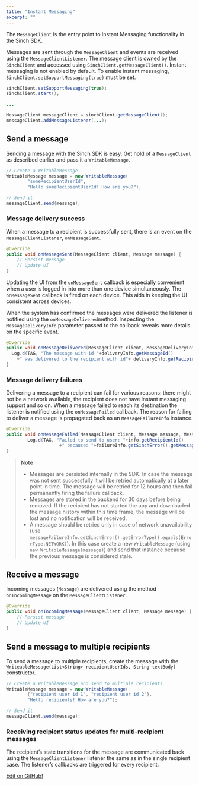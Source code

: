 ```yaml
---
title: "Instant Messaging"
excerpt: ""
---
```

The `MessageClient` is the entry point to Instant Messaging functionality in the Sinch SDK.

Messages are sent through the `MessageClient` and events are received using the `MessageClientListener`. The message client is owned by the `SinchClient` and accessed using `SinchClient.getMessageClient()`. Instant messaging is not enabled by default. To enable instant messaging, `SinchClient.setSupportMessaging(true)` must be set.
```java
sinchClient.setSupportMessaging(true);
sinchClient.start();

...

MessageClient messageClient = sinchClient.getMessageClient();
messageClient.addMessageListener(...);
```


## Send a message

Sending a message with the Sinch SDK is easy. Get hold of a `MessageClient` as described earlier and pass it a `WritableMessage`.
```java
// Create a WritableMessage
WritableMessage message = new WritableMessage(
        "someRecipientUserId",
        "Hello someRecipientUserId! How are you?"); 

// Send it
messageClient.send(message);
```


### Message delivery success

When a message to a recipient is successfully sent, there is an event on the `MessageClientListener`, `onMessageSent`.
```java
@Override
public void onMessageSent(MessageClient client, Message message) {
    // Persist message
    // Update UI
}
```


Updating the UI from the `onMessageSent` callback is especially convenient when a user is logged in into more than one device simultaneously. The `onMessageSent` callback is fired on each device. This aids in keeping the UI consistent across devices.

When the system has confirmed the messages were delivered the listener is notified using the `onMessageDelivered`method. Inspecting the `MessageDeliveryInfo` parameter passed to the callback reveals more details on the specific event.
```java
@Override
public void onMessageDelivered(MessageClient client, MessageDeliveryInfo deliveryInfo) {
  Log.d(TAG, "The message with id "+deliveryInfo.getMessageId()
    +" was delivered to the recipient with id"+ deliveryInfo.getRecipientId());
}
```


### Message delivery failures

Delivering a message to a recipient can fail for various reasons: there might not be a network available, the recipient does not have instant messaging support and so on. When a message failed to reach its destination the listener is notified using the `onMessageFailed` callback. The reason for failing to deliver a message is propagated back as an `MessageFailureInfo` instance.
```java
@Override
public void onMessageFailed(MessageClient client, Message message, MessageFailureInfo failureInfo) {
        Log.d(TAG, "Failed to send to user: "+info.getRecipientId()
                    +" because: "+failureInfo.getSinchError().getMessage());
}
```




> **Note**    
>
> - Messages are persisted internally in the SDK. In case the message was not sent successfully it will be retried automatically at a later point in time. The message will be retried for 12 hours and then fail permanently firing the failure callback.
> - Messages are stored in the backend for 30 days before being removed. If the recipient has not started the app and downloaded the message history within this time frame, the message will be lost and no notification will be received.
> - A message should be retried only in case of network unavailability (use `messageFailureInfo.getSinchError().getErrorType().equals(ErrorType.NETWORK)`). In this case create a new `WritableMessage` (using `new WritableMessage(message)`) and send that instance because the previous message is considered stale.

## Receive a message

Incoming messages (`Message`) are delivered using the method `onIncomingMessage` on the `MessageClientListener`.
```java
@Override
public void onIncomingMessage(MessageClient client, Message message) {
    // Persist message
    // Update UI
}
```


## Send a message to multiple recipients

To send a message to multiple recipients, create the message with the `WriteableMessage(List<String> recipientUserIds, String textBody)` constructor.
```java
// Create a WritableMessage and send to multiple recipients
WritableMessage message = new WritableMessage(
        {"recipient user id 1", "recipient user id 2"},
        "Hello recipients! How are you?");  

// Send it
messageClient.send(message);
```


### Receiving recipient status updates for multi-recipient messages

The recipient’s state transitions for the message are communicated back using the `MessageClientListener` listener the same as in the single recipient case. The listener’s callbacks are triggered for every recipient.

<a class="gitbutton pill" target="_blank" href="https://github.com/sinch/docs/blob/master/docs/voice/voice-for-android/voice-android-instant-messaging.md"><span class="fab fa-github"></span>Edit on GitHub!</a>